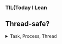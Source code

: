 ### TIL(Today I Lean

## Thread-safe?
<details>
  <summary>Task, Process, Thread</summary>

  
  - task > process > thread の順でtaskが一番大きい単位、threadが小さい単位である。
  - taskは大きなくくりとしての単位？意味があるくくっているというより、くくることに意味がある？
  - process = problem, プロセスとは一つのプログラムである。
  - これは意味があってくくっている感がある。
  
  ### コルーチン
  - サブルーチンの上位概念。サブルーチンは呼び出したら、返り値の返却まで止まらない。
  - コルーチンはエントリポイントを複数箇所持ち、呼び出しても中断が可能。

  ### つまりコルーチンの特性とはエントリポイントを複数箇所持っていることに起因している。
  ### エントリポイント
  - プログラムを実行する際に、一番最初に実行する事になっている箇所。
  - 実行可能ファイルのエントリポイントは、ファイル先頭に記載されている。？
</details>
